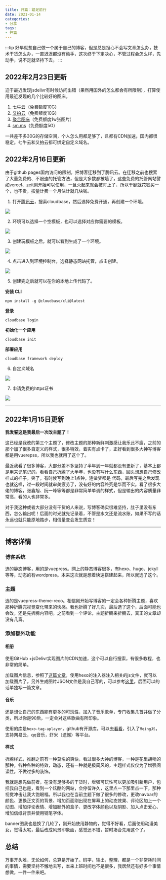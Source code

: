 ```yaml
---
title: 开篇：踏足前行
date: 2021-01-14
categories:
- 分享
tags:
- 开篇
---
```

:::tip
好早就想自己做一个属于自己的博客，但是总是担心不会写文章怎么办，技术干货怎么办，一直迟迟都没有动手，这次终于下定决心，不管过程会怎么样，先动手，说不定就坚持下去。
:::
<!-- more -->
## 2022年2月23日更新
迫于最近发现jsdelivr有时候访问出错（果然用国外的怎么都会有所限制），打算使用最近发现的几个比较好的图床。

1. [七牛云](https://portal.qiniu.com)（免费额度10G）
2. [又拍云](https://www.upyun.com/league)（免费额度10G）
3. [聚合图床](https://www.superbed.cn/)（免费额度1w张图片）
4. [sm.ms](https://sm.ms/)（免费额度5G）

一共差不多30G的存储空间，个人怎么用都足够了，且都有CDN加速，国内都很稳定。七牛云和又拍云都可绑定自定义域名。
## 2022年2月16日更新

由于github pages国内访问的限制，把博客迁移到了腾讯云。在迁移之前也搜索了大量免费的、不限速的托管方法，但是大多数都被墙了，这些免费的托管网站譬如vercel、zeit刚开始可以使用，一旦火起来就会被盯上了，所以干脆就花钱买一个，也不贵，按量计费一个月估计就几块钱。

1. 打开[腾讯云](https://cloud.tencent.com)，搜索cloudbase，然后选择免费开通，再创建一个环境。

![](https://cdn.jsdelivr.net/gh/ddshiyu/pic@main/pictures/1645074522153.png)

2. 环境可以选择一个空模板，也可以选择对应你需要的模板。

![](https://cdn.jsdelivr.net/gh/ddshiyu/pic@main/pictures/1645074526323.png)

3. 创建玩模板之后，就可以看到生成了一个环境。

![](https://cdn.jsdelivr.net/gh/ddshiyu/pic@main/pictures/1645074536215.png)

4. 点击进入到环境控制台，选择静态网站托管，点击创建。

![](https://cdn.jsdelivr.net/gh/ddshiyu/pic@main/pictures/1645074547942.png)

5. 创建完之后就可以在你的本地上传代码了。

**安装 CLI**
```
npm install -g @cloudbase/cli@latest
```
**登录**
```
cloudbase login
```
**初始化一个应用**
```
cloudbase init
```
**部署应用**
```
cloudbase framework deploy
```

6. 自定义域名

![](https://cdn.jsdelivr.net/gh/ddshiyu/pic@main/pictures/1645074551358.png)

7. 申请免费的https证书

![](https://cdn.jsdelivr.net/gh/ddshiyu/pic@main/pictures/DC558F4F-9A63-49F9-98BC-8EBF7D47A930.png)

***

## 2022年1月15日更新

**我发誓这是我最后一次改主题了！**

这已经是我改的第三个主题了，修改主题的那种新鲜刺激感让我乐此不疲，之前的那个加了很多自定义的样式，很多特效，着实有点卡了，正好看到很多大神写博客都是用vuerepss，所以我也就用了这个了。

最近我看了很多博客，大部分差不多坚持了半年到一年就都没有更新了，基本上都是用来记笔记的。看看自己折腾了大半年，也没有写什么东西，回头想想自己修改样式的样子，笑了，有时候写到晚上1点钟，连做梦都是
代码，最后写完之后发现也就这样，过一段时间就审美疲劳了，没有好的内容终究是华而不实。看了很多大佬的博客，张鑫旭、阮一峰等等都是非常简单单调的样式，但是输出的内容质量非常高，看的人也非常多。

对于我这种或者大部分没有干货的人来说，写博客确实很难坚持，肚子里没有东西，怎么输出呢！后面的时光就先记录着，不管是水文还是流水账，如果不写的话永远也就只能原地踏步，相信量变会发生质变！

---

## 博客详情
### 博客系统
选的静态博客，用的是vuepress。网上的静态博客很多，有hexo、hugo、jekyll等等，动态的有wordpress。本来这次就是想着快速搭建起来，所以就选了这个。
### 主题
选的是vuepress-theme-reco。相信刚开始写博客的一定会各种折腾主题，喜欢那种折腾完视觉变化带来的快感。我也折腾了好几次，最后选了这个，后面可能也会改，还是先折腾内容吧。之前看到一个评论，主题折腾来折腾去，真正的文章却没有几篇。
### 添加额外功能
#### 相册
使用GitHub +jsDelivr实现图片的CDN加速，这个可以自行搜索，有很多教程，也非常的简单。

加载图片信息，参照了[这篇文章](https://www.aigisss.com/blog/posts/798ba833.html)，使用hexo的注入器注入相关的js文件，就可以加载图片了。另外生成图片JSON文件是我自己写的，可以参考[这里](https://github.com/ddshiyu/zredImage)，后面可以的话单独写一篇文章。
#### 音乐
还是想让自己的东西能有更多的可玩性，加入了音乐歌单，专门收集几首并做了分类，所以你是90后，一定会对这些歌曲有所印象。

使用的库是`hexo-tag-aplayer`，github有开源库，可以去[看看](https://github.com/MoePlayer/hexo-tag-aplayer)，引入了`MeingJS`，支持网易云，qq音乐，虾米（遗憾）等平台。

#### 样式
折腾样式，推翻之前有一种莫名的爽快，看过很多大神的博客，一种是花里胡哨的那种，各种各种的特效，动态，还有一种就是极简风的，主题样式仅仅为了增强阅读性，不做过多的装饰。

我就是想先做前者，在没有足够多的干货时，增强可玩性可以更加吸引新用户，包括我自己也是，看到一个炫酷的网站，会停留许久，这里点一下那里点一下，那种视觉冲击让我大饱眼福。所以我也在当前主题下做了很多的修改，更改navbar的颜色、更换正文页的背景、增加页面刚出现在屏幕上的动态效果、评论区加上一个动图、增加评论表情、增加额外的盒子、更改字体颜色以及阴影、加入点击爱心、增加信纸背景并使用钢笔字体。

banner图我也是换了几轮了，刚开始使用静物的，觉得不好看，后面使用动漫美女，觉得太宅，最后改成风景印象画，感觉还不错，暂时凑合先用这个了。

## 总结
万事开头难，无论如何，总算是开始了。码字，输出，整理，都是一个非常耗时间的事情，需要坚持不懈地去写，本来上班时间也不是很多，我居然还有好多个事情想做，一件一件来吧。
